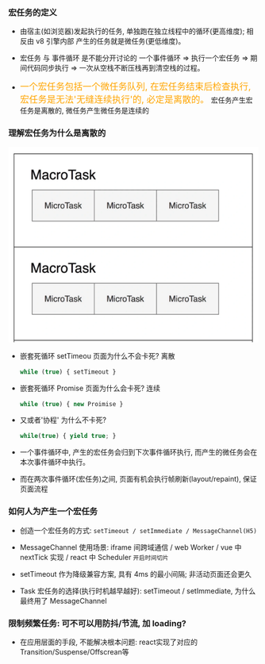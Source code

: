 ### 宏任务的定义

- 由宿主(如浏览器)发起执行的任务, 单独跑在独立线程中的循环(更高维度); 相反由 v8 引擎内部 产生的任务就是微任务(更低维度)。

- 宏任务 与 事件循环 是不能分开讨论的
  一个事件循环 => 执行一个宏任务 => 期间代码同步执行 => 一次从空栈不断压栈再到清空栈的过程。

- <font color="orange" size="4">一个宏任务包括一个微任务队列, 在宏任务结束后检查执行, 宏任务是无法'无缝连续执行'的, 必定是离散的。</font>
  宏任务产生宏任务是离散的, 微任务产生微任务是连续的

### 理解宏任务为什么是离散的

  <img src='./imgs/宏任务.png' />

- 嵌套死循环 setTimeou 页面为什么不会卡死? 离散
  ```javascript
  while (true) { setTimeout }
  ```

- 嵌套死循环 Promise 页面为什么会卡死? 连续
  ```javascript
  while (true) { new Proimise }
  ```

- 又或者'协程' 为什么不卡死?
  ```javascript
  while(true) { yield true; }
  ```

- 一个事件循环中, 产生的宏任务会归到下次事件循环执行, 而产生的微任务会在本次事件循环中执行。

- 而在两次事件循环(宏任务)之间, 页面有机会执行帧刷新(layout/repaint), 保证页面流程

### 如何人为产生一个宏任务

- 创造一个宏任务的方式: `setTimeout / setImmediate / MessageChannel(H5)`

- MessageChannel 使用场景: iframe 间跨域通信 / web Worker / vue 中 nextTick 实现 / react 中 Scheduler `开启时间切片`

- setTimeout 作为降级兼容方案, 具有 4ms 的最小间隔; 非活动页面还会更久

- Task 宏任务的选择(执行时机越早越好): setTimeout / setImmediate, 为什么最终用了 MessageChannel

### 限制频繁任务: 可不可以用防抖/节流, 加 loading?

- 在应用层面的手段, 不能解决根本问题: react实现了对应的Transition/Suspense/Offscrean等

